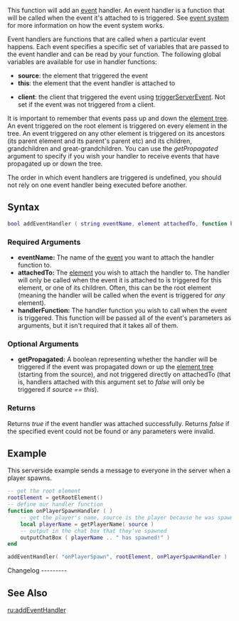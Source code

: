 This function will add an [event](/docs/event.md "wikilink") handler. An event handler is a function that will be called when the event it's attached to is triggered. See [event system](/docs/event_system.md "wikilink") for more information on how the event system works.

Event handlers are functions that are called when a particular event happens. Each event specifies a specific set of variables that are passed to the event handler and can be read by your function. The following global variables are available for use in handler functions:

-   **source**: the element that triggered the event
-   **this**: the element that the event handler is attached to

<!-- -->

-   **client**: the client that triggered the event using [triggerServerEvent](/docs/triggerserverevent.md "wikilink"). Not set if the event was not triggered from a client.

It is important to remember that events pass up and down the [element tree](/docs/element_tree.md "wikilink"). An event triggered on the root element is triggered on every element in the tree. An event triggered on any other element is triggered on its ancestors (its parent element and its parent's parent etc) and its children, grandchildren and great-grandchildren. You can use the *getPropagated* argument to specify if you wish your handler to receive events that have propagated up or down the tree.

The order in which event handlers are triggered is undefined, you should not rely on one event handler being executed before another.

Syntax
------

``` lua
bool addEventHandler ( string eventName, element attachedTo, function handlerFunction, [ bool getPropagated = true, string priority = "normal" ] )    
```

### Required Arguments

-   **eventName:** The name of the [event](/docs/event.md "wikilink") you want to attach the handler function to.
-   **attachedTo:** The [element](/docs/element.md "wikilink") you wish to attach the handler to. The handler will only be called when the event it is attached to is triggered for this element, or one of its children. Often, this can be the root element (meaning the handler will be called when the event is triggered for *any* element).
-   **handlerFunction:** The handler function you wish to call when the event is triggered. This function will be passed all of the event's parameters as arguments, but it isn't required that it takes all of them.

### Optional Arguments

-   **getPropagated:** A boolean representing whether the handler will be triggered if the event was propagated down or up the [element tree](/docs/element_tree.md "wikilink") (starting from the source), and not triggered directly on attachedTo (that is, handlers attached with this argument set to *false* will only be triggered if *source == this*).

### Returns

Returns *true* if the event handler was attached successfully. Returns *false* if the specified event could not be found or any parameters were invalid.

Example
-------

<section name="Server" class="server" show="true">
This serverside example sends a message to everyone in the server when a player spawns.

``` lua
-- get the root element
rootElement = getRootElement()
-- define our handler function
function onPlayerSpawnHandler ( )
    -- get the player's name, source is the player because he was spawned
    local playerName = getPlayerName( source )
    -- output in the chat box that they've spawned
    outputChatBox ( playerName .. " has spawned!" )
end

addEventHandler( "onPlayerSpawn", rootElement, onPlayerSpawnHandler )
```

</section>
Changelog
---------

See Also
--------

[ru:addEventHandler](/docs/ru-addeventhandler.md "wikilink")
